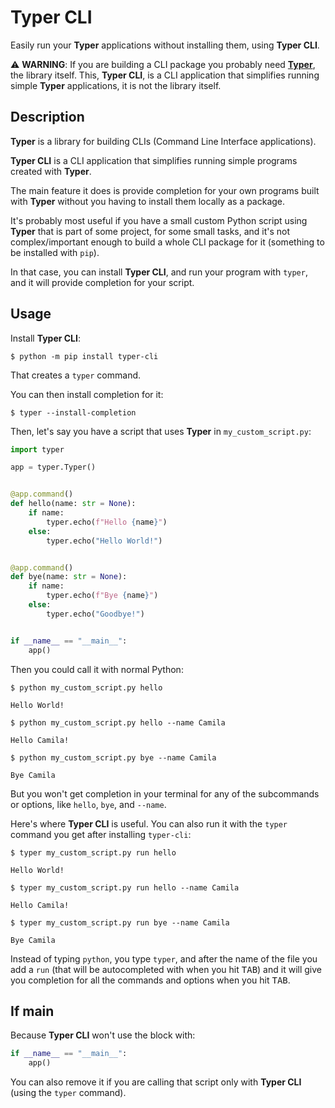 # Typer CLI

Easily run your **Typer** applications without installing them, using **Typer CLI**.

⚠️ **WARNING**: If you are building a CLI package you probably need [**Typer**](https://typer.tiangolo.com/), the library itself. This, **Typer CLI**, is a CLI application that simplifies running simple **Typer** applications, it is not the library itself.

## Description

**Typer** is a library for building CLIs (Command Line Interface applications).

**Typer CLI** is a CLI application that simplifies running simple programs created with **Typer**.

The main feature it does is provide completion for your own programs built with **Typer** without you having to install them locally as a package.

It's probably most useful if you have a small custom Python script using **Typer** that is part of some project, for some small tasks, and it's not complex/important enough to build a whole CLI package for it (something to be installed with `pip`).

In that case, you can install **Typer CLI**, and run your program with `typer`, and it will provide completion for your script.

## Usage

Install **Typer CLI**:

```console
$ python -m pip install typer-cli
```

That creates a `typer` command.

You can then install completion for it:

```console
$ typer --install-completion
```

Then, let's say you have a script that uses **Typer** in `my_custom_script.py`:

```Python
import typer

app = typer.Typer()


@app.command()
def hello(name: str = None):
    if name:
        typer.echo(f"Hello {name}")
    else:
        typer.echo("Hello World!")


@app.command()
def bye(name: str = None):
    if name:
        typer.echo(f"Bye {name}")
    else:
        typer.echo("Goodbye!")


if __name__ == "__main__":
    app()
```

Then you could call it with normal Python:

```console
$ python my_custom_script.py hello

Hello World!

$ python my_custom_script.py hello --name Camila

Hello Camila!

$ python my_custom_script.py bye --name Camila

Bye Camila
```

But you won't get completion in your terminal for any of the subcommands or options, like `hello`, `bye`, and `--name`.

Here's where **Typer CLI** is useful. You can also run it with the `typer` command you get after installing `typer-cli`:

```console
$ typer my_custom_script.py run hello

Hello World!

$ typer my_custom_script.py run hello --name Camila

Hello Camila!

$ typer my_custom_script.py run bye --name Camila

Bye Camila
```

Instead of typing `python`, you type `typer`, and after the name of the file you add a `run` (that will be autocompleted with when you hit <kbd>TAB</kbd>) and it will give you completion for all the commands and options when you hit <kbd>TAB</kbd>.

## If main

Because **Typer CLI** won't use the block with:

```Python
if __name__ == "__main__":
    app()
```

You can also remove it if you are calling that script only with **Typer CLI** (using the `typer` command).
